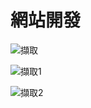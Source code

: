 # 網站開發
![擷取](https://user-images.githubusercontent.com/90740005/136343766-bc01b6aa-d863-4447-a131-fdae974f7022.PNG)





![擷取1](https://user-images.githubusercontent.com/90740005/136343841-6266c317-4d92-476e-b795-649c32a19d8d.PNG)





![擷取2](https://user-images.githubusercontent.com/90740005/136343862-2e9c3b87-e174-47bd-9d48-980ba51bf8f1.PNG)
